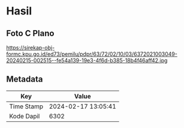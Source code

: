 # Hasil

## Foto C Plano

https://sirekap-obj-formc.kpu.go.id/ed73/pemilu/pdpr/63/72/02/10/03/6372021003049-20240215-002515--fe54a139-19e3-4f6d-b385-18b4f46aff42.jpg


## Metadata

| Key        | Value               |
| ---------- | ------------------- |
| Time Stamp | 2024-02-17 13:05:41 |
| Kode Dapil | 6302                |



